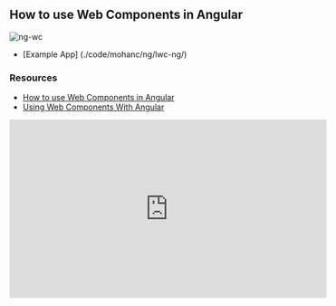 ## How to use Web Components in Angular

![ng-wc](img/ng-wc-1.png)

- [Example App] (./code/mohanc/ng/lwc-ng/)

### Resources 
- [How to use Web Components in Angular](https://vaadin.com/tutorials/using-web-components-in-angular)
- [Using Web Components With Angular](https://www.sitepen.com/blog/using-web-components-with-angular/)


<iframe width="560" height="315" src="https://www.youtube.com/embed/Wd2Ja2q7AAA" frameborder="0" allow="accelerometer; autoplay; encrypted-media; gyroscope; picture-in-picture" allowfullscreen></iframe>

